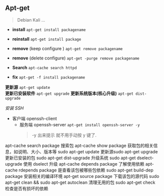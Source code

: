 ## Apt-get
> Debian Kali …

- **install**
	`apt-get install packagename`
- **reinstall** 
	`apt-get install package`

- **remove**  (keep configure )
	`apt-get remove packagename` 
- **remove**  (delete configure)
	`apt-get -purge remove packagename `

- **Search**
	`apt-cache search httpd`

- **fix**
	`apt-get -f install packagename`




**更新源**
`apt-get update`		
**更新已安装软件** 
`apt-get upgrade`
**更新系统版本(核心升级)**
`apt-get dist-upgrade`



*安装 SSH*
- 客户端 openssh-client 
	- 服务端 openssh-server
		`apt-get install openssh-server -y`
		> -y 出来提示 就不用手动按 y 键了.





apt-cache search package 搜索包
apt-cache show package 获取包的相关信息，如说明、大小、版本等
sudo apt-get update 更新源sudo apt-get upgrade 更新已安装的包
sudo apt-get dist-upgrade 升级系统
sudo apt-get dselect-upgrade 使用 dselect 升级
apt-cache depends package 了解使用依赖
apt-cache rdepends package 是查看该包被哪些包依赖
sudo apt-get build-dep package 安装相关的编译环境
apt-get source package 下载该包的源代码
sudo apt-get clean && sudo apt-get autoclean 清理无用的包
sudo apt-get check 检查是否有损坏的依赖



